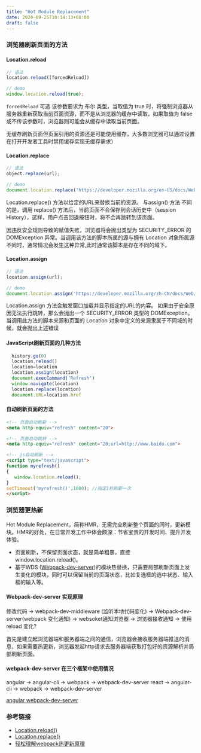 ```yaml
---
title: "Hot Module Replacement"
date: 2020-09-25T10:14:13+08:00
draft: false
---
```


### 浏览器刷新页面的方法


#### Location.reload

```js
// 语法
location.reload([forcedReload])

// demo
window.location.reload(true);
```
`forcedReload` 可选 该参数要求为 布尔 类型，当取值为 true 时，将强制浏览器从服务器重新获取当前页面资源，而不是从浏览器的缓存中读取，如果取值为 false 或不传该参数时，浏览器则可能会从缓存中读取当前页面。


无缓存刷新页面但页面引用的资源还是可能使用缓存，大多数浏览器可以通过设置在打开开发者工具时禁用缓存实现无缓存需求）


#### Location.replace

```js
// 语法
object.replace(url);

// demo
document.location.replace('https://developer.mozilla.org/en-US/docs/Web/API/Location/reload');
```

Location.replace() 方法以给定的URL来替换当前的资源。 与assign() 方法 不同的是，调用 replace() 方法后，当前页面不会保存到会话历史中（session History），这样，用户点击回退按钮时，将不会再跳转到该页面。

因违反安全规则导致的赋值失败，浏览器将会抛出类型为 SECURITY_ERROR 的 DOMException 异常。当调用该方法的脚本所属的源与拥有 Location 对象所属源不同时，通常情况会发生这种异常,此时通常该脚本是存在不同的域下。



#### Location.assign

```js
// 语法
location.assign(url);

// demo
document.location.assign('https://developer.mozilla.org/zh-CN/docs/Web/API/Location/reload');
```

Location.assign  方法会触发窗口加载并显示指定的URL的内容。 如果由于安全原因无法执行跳转，那么会抛出一个 SECURITY_ERROR 类型的 DOMException。当调用此方法的脚本来源和页面的 Location 对象中定义的来源隶属于不同域的时候，就会抛出上述错误


#### JavaScript刷新页面的几种方法

```js
  history.go(0)
  location.reload()
  location=location
  location.assign(location)
  document.execCommand('Refresh')
  window.navigate(location)
  location.replace(location)
  document.URL=location.href
```

#### 自动刷新页面的方法
```html
<!-- 页面自动刷新 -->
<meta http-equiv="refresh" content="20">

<!-- 页面自动跳转 -->
<meta http-equiv="refresh" content="20;url=http://www.baidu.com">

<!-- js自动刷新 -->
<script type="text/javascript">
function myrefresh()
{
   window.location.reload();
}
setTimeout('myrefresh()',1000); //指定1秒刷新一次
</script>
```

### 浏览器更热新

Hot Module Replacement，简称HMR，无需完全刷新整个页面的同时，更新模块。HMR的好处，在日常开发工作中体会颇深：节省宝贵的开发时间、提升开发体验。

- 页面刷新，不保留页面状态，就是简单粗暴，直接window.location.reload()。
- 基于WDS ([Webpack-dev-server](https://github.com/webpack/webpack-dev-server))的模块热替换，只需要局部刷新页面上发生变化的模块，同时可以保留当前的页面状态，比如复选框的选中状态、输入框的输入等。

#### Webpack-dev-server 实现原理

修改代码 -> webpack-dev-middleware (监听本地代码变化) -> Webpack-dev-server(webpack 变化通知) -> websoket通知浏览器 -> 浏览器接收通知 -> 使用reload 变化?

首先是建立起浏览器端和服务器端之间的通信，浏览器会接收服务器端推送的消息，如果需要热更新，浏览器发起http请求去服务器端获取打包好的资源解析并局部刷新页面。

#### webpack-dev-server 在三个框架中使用情况

angular -> angular-cli -> webpack -> webpack-dev-server
react -> angular-cli -> webpack -> webpack-dev-server


[angular webpack-dev-server](https://github.com/angular/angular/blob/3e57ca1d98ab6d263762a6e9a57512e50a1fb27e/aio/content/guide/deployment.md)

### 参考链接 
- [Location.reload()](https://developer.mozilla.org/zh-CN/docs/Web/API/Location/reload)
- [Location.replace()](https://developer.mozilla.org/zh-CN/docs/Web/API/Location/replace)
- [轻松理解webpack热更新原理](https://juejin.im/post/6844904008432222215)